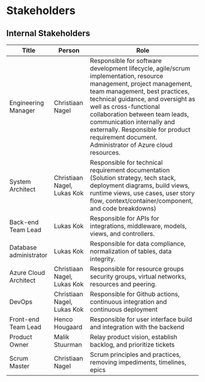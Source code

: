 # Stakeholders

## Internal Stakeholders

| Title | Person | Role |
|-------|--------|------|
| Engineering Manager | Christiaan Nagel | Responsible for software development lifecycle, agile/scrum implementation, resource management, project management, team management, best practices, technical guidance, and oversight as well as cross-functional collaboration between team leads, communication internally and externally. Responsible for product requirement document. Administrator of Azure cloud resources. |
| System Architect | Christiaan Nagel, Lukas Kok | Responsible for technical requirement documentation (Solution strategy, tech stack, deployment diagrams, build views, runtime views, use cases, user story flow, context/container/component, and code breakdowns) |
| Back-end Team Lead | Lukas Kok | Responsible for APIs for integrations, middleware, models, views, and controllers. |
| Database administrator | Lukas Kok | Responsible for data compliance, normalization of tables, data integrity. |
| Azure Cloud Architect | Christiaan Nagel, Lukas Kok | Responsible for resource groups security groups, virtual networks, resources and peering. |
| DevOps | Christiaan Nagel, Lukas Kok | Responsible for Github actions, continuous integration and continuous deployment |
| Front-end Team Lead | Henco Hougaard | Responsible for user interface build and integration with the backend |
| Product Owner | Malik Stuurman | Relay product vision, establish backlog, and prioritize tickets |
| Scrum Master | Christiaan Nagel | Scrum principles and practices, removing impediments, timelines, epics |